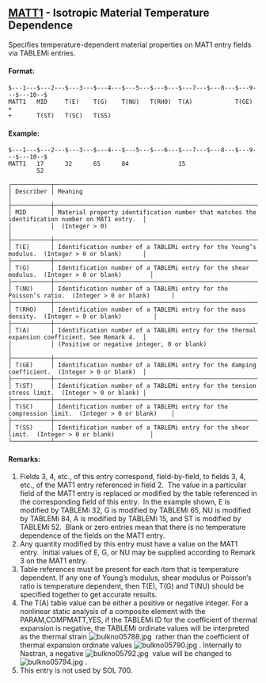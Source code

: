 ## [MATT1](https://help.hexagonmi.com/bundle/MSC_Nastran_2022.4/page/Nastran_Combined_Book/qrg/bulkno/TOC.MATT1.xhtml) - Isotropic Material Temperature Dependence

Specifies temperature-dependent material properties on MAT1 entry fields via TABLEMi entries.

#### Format:

```nastran
$---1---$---2---$---3---$---4---$---5---$---6---$---7---$---8---$---9---$---10--$
MATT1   MID     T(E)    T(G)    T(NU)   T(RHO)  T(A)            T(GE)   +       
+       T(ST)   T(SC)   T(SS)                                                   
```

#### Example:

```nastran
$---1---$---2---$---3---$---4---$---5---$---6---$---7---$---8---$---9---$---10--$
MATT1   17      32      65      84              15                              
        52                                                                      
```

```text
┌───────────┬────────────────────────────────────────────────────────────────────────────────────────────────┐
│ Describer │ Meaning                                                                                        │
├───────────┼────────────────────────────────────────────────────────────────────────────────────────────────┤
│ MID       │ Material property identification number that matches the identification number on MAT1 entry.  │
│           │  (Integer > 0)                                                                                 │
├───────────┼────────────────────────────────────────────────────────────────────────────────────────────────┤
│ T(E)      │ Identification number of a TABLEMi entry for the Young’s modulus.  (Integer > 0 or blank)      │
├───────────┼────────────────────────────────────────────────────────────────────────────────────────────────┤
│ T(G)      │ Identification number of a TABLEMi entry for the shear modulus.  (Integer > 0 or blank)        │
├───────────┼────────────────────────────────────────────────────────────────────────────────────────────────┤
│ T(NU)     │ Identification number of a TABLEMi entry for the Poisson’s ratio.  (Integer > 0 or blank)      │
├───────────┼────────────────────────────────────────────────────────────────────────────────────────────────┤
│ T(RHO)    │ Identification number of a TABLEMi entry for the mass density.  (Integer > 0 or blank)         │
├───────────┼────────────────────────────────────────────────────────────────────────────────────────────────┤
│ T(A)      │ Identification number of a TABLEMi entry for the thermal expansion coefficient. See Remark 4.  │
│           │ (Positive or negative integer, 0 or blank)                                                     │
├───────────┼────────────────────────────────────────────────────────────────────────────────────────────────┤
│ T(GE)     │ Identification number of a TABLEMi entry for the damping coefficient.  (Integer > 0 or blank)  │
├───────────┼────────────────────────────────────────────────────────────────────────────────────────────────┤
│ T(ST)     │ Identification number of a TABLEMi entry for the tension stress limit.  (Integer > 0 or blank) │
├───────────┼────────────────────────────────────────────────────────────────────────────────────────────────┤
│ T(SC)     │ Identification number of a TABLEMi entry for the compression limit.  (Integer > 0 or blank)    │
├───────────┼────────────────────────────────────────────────────────────────────────────────────────────────┤
│ T(SS)     │ Identification number of a TABLEMi entry for the shear limit.  (Integer > 0 or blank)          │
└───────────┴────────────────────────────────────────────────────────────────────────────────────────────────┘
```

#### Remarks:

1. Fields 3, 4, etc., of this entry correspond, field-by-field, to fields 3, 4, etc., of the MAT1 entry referenced in field 2.  The value in a particular field of the MAT1 entry is replaced or modified by the table referenced in the corresponding field of this entry.  In the example shown, E is modified by TABLEMi 32, G is modified by TABLEMi 65, NU is modified by TABLEMi 84, A is modified by TABLEMi 15, and ST is modified by TABLEMi 52.  Blank or zero entries mean that there is no temperature dependence of the fields on the MAT1 entry.
2. Any quantity modified by this entry must have a value on the MAT1 entry.  Initial values of E, G, or NU may be supplied according to Remark 3 on the MAT1 entry.
3. Table references must be present for each item that is temperature dependent. If any one of Young’s modulus, shear modulus or Poisson’s ratio is temperature dependent, then T(E), T(G) and T(NU) should be specified together to get accurate results.
4. The T(A) table value can be either a positive or negative integer. For a nonlinear static analysis of a composite element with the PARAM,COMPMATT,YES, if the TABLEMi ID for the coefficient of thermal expansion is negative, the TABLEMi ordinate values will be interpreted as the thermal strain  ![bulkno05788.jpg](https://help-be.hexagonmi.com/bundle/MSC_Nastran_2022.4/page/Nastran_Combined_Book/qrg/bulkno/../../../assets/bulkno05788.jpg?_LANG=enus)  rather than the coefficient of thermal expansion ordinate values  ![bulkno05790.jpg](https://help-be.hexagonmi.com/bundle/MSC_Nastran_2022.4/page/Nastran_Combined_Book/qrg/bulkno/../../../assets/bulkno05790.jpg?_LANG=enus) . Internally to Nastran, a negative  ![bulkno05792.jpg](https://help-be.hexagonmi.com/bundle/MSC_Nastran_2022.4/page/Nastran_Combined_Book/qrg/bulkno/../../../assets/bulkno05792.jpg?_LANG=enus)  value will be changed to  ![bulkno05794.jpg](https://help-be.hexagonmi.com/bundle/MSC_Nastran_2022.4/page/Nastran_Combined_Book/qrg/bulkno/../../../assets/bulkno05794.jpg?_LANG=enus) .
5. This entry is not used by SOL 700.
